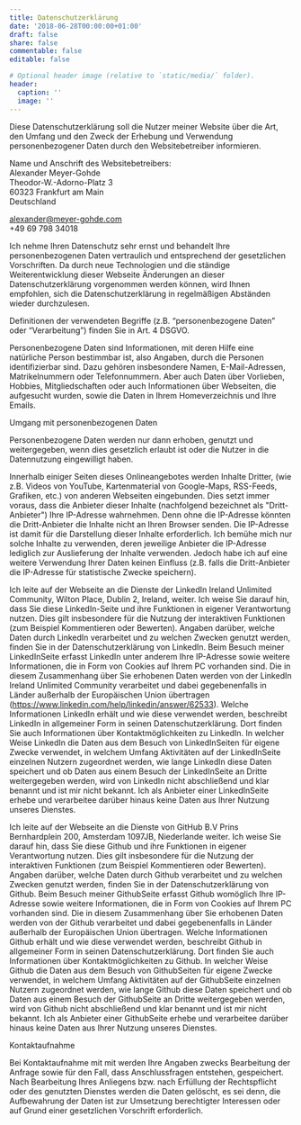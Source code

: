 ```yaml
---
title: Datenschutzerklärung
date: '2018-06-28T00:00:00+01:00'
draft: false
share: false
commentable: false
editable: false

# Optional header image (relative to `static/media/` folder).
header:
  caption: ''
  image: ''
---
```


Diese Datenschutzerklärung soll die Nutzer meiner Website über die Art, den Umfang und den Zweck der Erhebung und Verwendung personenbezogener Daten durch den Websitebetreiber informieren.

Name und Anschrift des Websitebetreibers:<br>
Alexander Meyer-Gohde<br>
Theodor-W.-Adorno-Platz 3<br>
60323 Frankfurt am Main<br>
Deutschland<br>

alexander@meyer-gohde.com<br>
+49 69 798 34018

Ich nehme Ihren Datenschutz sehr ernst und behandelt Ihre personenbezogenen Daten vertraulich und entsprechend der gesetzlichen Vorschriften. Da durch neue Technologien und die ständige Weiterentwicklung dieser Webseite Änderungen an dieser Datenschutzerklärung vorgenommen werden können, wird Ihnen empfohlen, sich die Datenschutzerklärung in regelmäßigen Abständen wieder durchzulesen.

Definitionen der verwendeten Begriffe (z.B. “personenbezogene Daten” oder “Verarbeitung”) finden Sie in Art. 4 DSGVO.

Personenbezogene Daten sind Informationen, mit deren Hilfe eine natürliche Person bestimmbar ist, also Angaben, durch die Personen identifizierbar sind. Dazu gehören insbesondere Namen, E-Mail-Adressen, Matrikelnummern oder Telefonnummern. Aber auch Daten über Vorlieben, Hobbies, Mitgliedschaften oder auch Informationen über Webseiten, die aufgesucht wurden, sowie die Daten in Ihrem Homeverzeichnis und Ihre Emails.

Umgang mit personenbezogenen Daten

Personenbezogene Daten werden nur dann erhoben, genutzt und weitergegeben, wenn dies gesetzlich erlaubt ist oder die Nutzer in die Datennutzung eingewilligt haben.

Innerhalb einiger Seiten dieses Onlineangebotes werden Inhalte Dritter, (wie z.B. Videos von YouTube, Kartenmaterial von Google-Maps, RSS-Feeds, Grafiken, etc.) von anderen Webseiten eingebunden. Dies setzt immer voraus, dass die Anbieter dieser Inhalte (nachfolgend bezeichnet als "Dritt-Anbieter") Ihre IP-Adresse wahrnehmen. Denn ohne die IP-Adresse könnten die Dritt-Anbieter die Inhalte nicht an Ihren Browser senden. Die IP-Adresse ist damit für die Darstellung dieser Inhalte erforderlich. Ich bemühe mich nur solche Inhalte zu verwenden, deren jeweilige Anbieter die IP-Adresse lediglich zur Auslieferung der Inhalte verwenden. Jedoch habe ich auf eine weitere Verwendung Ihrer Daten keinen Einfluss (z.B. falls die Dritt-Anbieter die IP-Adresse für statistische Zwecke speichern). 

Ich leite auf der Webseite an die Dienste der LinkedIn Ireland Unlimited Community, Wilton Place, Dublin 2, Ireland, weiter.
Ich weise Sie darauf hin, dass Sie diese LinkedIn-Seite und ihre Funktionen in eigener Verantwortung nutzen. Dies gilt insbesondere für die Nutzung der interaktiven Funktionen (zum Beispiel Kommentieren oder Bewerten). Angaben darüber, welche Daten durch LinkedIn verarbeitet und zu welchen Zwecken genutzt werden, finden Sie in der Datenschutzerklärung von LinkedIn.
Beim Besuch meiner LinkedInSeite erfasst LinkedIn unter anderem Ihre IP-Adresse sowie weitere Informationen, die in Form von Cookies auf Ihrem PC vorhanden sind.
Die in diesem Zusammenhang über Sie erhobenen Daten werden von der LinkedIn Ireland Unlimited Community verarbeitet und dabei gegebenenfalls in Länder außerhalb der Europäischen Union übertragen (https://www.linkedin.com/help/linkedin/answer/62533). Welche Informationen LinkedIn erhält und wie diese verwendet werden, beschreibt LinkedIn in allgemeiner Form in seinen Datenschutzerklärung. Dort finden Sie auch Informationen über Kontaktmöglichkeiten zu LinkedIn.
In welcher Weise LinkedIn die Daten aus dem Besuch von LinkedInSeiten für eigene Zwecke verwendet, in welchem Umfang Aktivitäten auf der LinkedInSeite einzelnen Nutzern zugeordnet werden, wie lange LinkedIn diese Daten speichert und ob Daten aus einem Besuch der LinkedInSeite an Dritte weitergegeben werden, wird von LinkedIn nicht abschließend und klar benannt und ist mir nicht bekannt.
Ich als Anbieter einer LinkedInSeite erhebe und verarbeitee darüber hinaus keine Daten aus Ihrer Nutzung unseres Dienstes. 

Ich leite auf der Webseite an die Dienste von GitHub B.V Prins Bernhardplein 200, Amsterdam 1097JB, Niederlande weiter.
Ich weise Sie darauf hin, dass Sie diese Github und ihre Funktionen in eigener Verantwortung nutzen. Dies gilt insbesondere für die Nutzung der interaktiven Funktionen (zum Beispiel Kommentieren oder Bewerten). Angaben darüber, welche Daten durch Github verarbeitet und zu welchen Zwecken genutzt werden, finden Sie in der Datenschutzerklärung von Github.
Beim Besuch meiner GithubSeite erfasst Github womöglich Ihre IP-Adresse sowie weitere Informationen, die in Form von Cookies auf Ihrem PC vorhanden sind.
Die in diesem Zusammenhang über Sie erhobenen Daten werden von der Github verarbeitet und dabei gegebenenfalls in Länder außerhalb der Europäischen Union übertragen. Welche Informationen Github erhält und wie diese verwendet werden, beschreibt Github in allgemeiner Form in seinen Datenschutzerklärung. Dort finden Sie auch Informationen über Kontaktmöglichkeiten zu Github.
In welcher Weise Github die Daten aus dem Besuch von GithubSeiten für eigene Zwecke verwendet, in welchem Umfang Aktivitäten auf der GithubSeite einzelnen Nutzern zugeordnet werden, wie lange Github diese Daten speichert und ob Daten aus einem Besuch der GithubSeite an Dritte weitergegeben werden, wird von Github nicht abschließend und klar benannt und ist mir nicht bekannt.
Ich als Anbieter einer GithubSeite erhebe und verarbeitee darüber hinaus keine Daten aus Ihrer Nutzung unseres Dienstes.

Kontaktaufnahme

Bei Kontaktaufnahme mit mit werden Ihre Angaben zwecks Bearbeitung der Anfrage sowie für den Fall, dass Anschlussfragen entstehen, gespeichert. Nach Bearbeitung Ihres Anliegens bzw. nach Erfüllung der Rechtspflicht oder des genutzten Dienstes werden die Daten gelöscht, es sei denn, die Aufbewahrung der Daten ist zur Umsetzung berechtigter Interessen oder auf Grund einer gesetzlichen Vorschrift erforderlich.